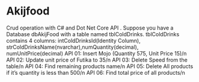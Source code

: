 # Akijfood
Crud operation with C# and Dot Net Core API . Suppose you have a Database dbAkijFood with a table named tblColdDrinks. tblColdDrinks contains 4 columns: intColdDrinksId(Identity Column), strColdDrinksName(nvarchar),numQuantity(decimal), numUnitPrice(decimal)
API 01: Insert Mojo (Quantity 575, Unit Price 15)/n
API 02: Update unit price of Futika to 35/n
API 03: Delete Speed from the table/n
API 04: Find remaining products name/n
API 05: Delete All products if it’s quantity is less than 500/n
API 06: Find total price of all products/n
